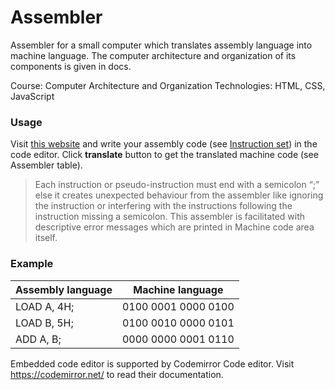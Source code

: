 # Assembler
Assembler for a small computer which translates assembly language into machine language. The computer architecture and organization of its components is given in docs. 

Course: Computer Architecture and Organization
Technologies: HTML, CSS, JavaScript

### Usage
Visit [this website](https://coa-project-051416.netlify.app/) and write your assembly code (see [Instruction set](https://coa-project-051416.netlify.app/docs.pdf))  in the code editor. Click **translate** button to get the translated machine code (see Assembler table). 
>Each instruction or pseudo-instruction must end with a semicolon “;” else it creates unexpected behaviour from the assembler like ignoring the instruction or interfering with the instructions following the instruction missing a semicolon. This assembler is facilitated with descriptive error messages which are printed in Machine code area itself.

### Example 

| Assembly language    | Machine language  |
| ----------- | ----------- |
| LOAD A, 4H; | 0100 0001 0000 0100
| LOAD B, 5H; |0100 0010 0000 0101
| ADD A, B;   | 0000 0000 0001 0110 |

Embedded code editor is supported by Codemirror Code editor. Visit https://codemirror.net/ to read their documentation.
